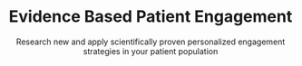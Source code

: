 ---
title: Evidence Based Patient Engagement
bgcolor: "#2e376b"
image: 
subtitle: Research new and apply scientifically proven personalized engagement strategies in your patient population
summary: Way to Health is a web-based platform that enables and automates research into healthy behavior interventions. Once interventions are found to be successful, they can quickly be applied to various populations and rolled out at scale quickly.
research:
  title: Key Problems
  blurbs:
    - icon: rocket
      iconcolor: gray
      header: Study Creation & Management
      text: >
        Vivamus hendrerit arcu sed erat molestie vehicula. Sed auctor neque eu tellus rhoncus ut eleifend nibh porttitor. Ut in nulla enim. Phasellus molestie magna non est bibendum non venenatis nisl tempor. Suspendisse dictum feugiat nisl ut dapibus. Mauris iaculis porttitor posuere. 
    - icon: list-alt
      iconcolor: gray
      header: Integrated Survey Management
      text: >
        Etiam at risus et justo dignissim congue. Donec congue lacinia dui, a porttitor lectus condimentum laoreet. Nunc eu ullamcorper orci. Quisque eget odio ac.
    - icon: hdd-o
      iconcolor: gray
      header: Device Integrations
      text: >
        Sed auctor neque eu tellus rhoncus ut eleifend nibh porttitor. Ut in nulla enim. Phasellus molestie magna non est bibendum non venenatis nisl tempor. Suspendisse dictum feugiat nisl ut dapibus. Mauris iaculis porttitor posuere. Praesent id metus massa.
clinical:
  title: Clinical Problems
  blurbs:
    - icon: commenting-o
      iconcolor: gray    
      header: Two way Texting
      text: >
        Proin quis tortor orci. Etiam at risus et justo dignissim congue. Donec congue lacinia dui, a porttitor lectus condimentum laoreet. Nunc eu ullamcorper orci. Quisque eget
    - icon: exchange
      iconcolor: gray
      header: EHR Integration
      text: > 
        Class aptent taciti sociosqu ad litora torquent per conubia nostra, per inceptos himenaeos. Sed molestie augue sit amet leo consequat posuere. Vestibulum ante ipsum primis in faucibus orci luctus et ultrices posuere cubilia Curae; Proin vel ante a orci tempus eleifend ut et magna. Lorem ipsum dolor sit amet, consectetur adipiscing.
    - icon: bell
      iconcolor: gray
      header: Alerts & Notifications
      text: > 
        Vivamus hendrerit arcu sed erat molestie vehicula. Sed auctor neque eu tellus rhoncus ut eleifend nibh porttitor. Ut in nulla enim. Phasellus molestie magna non est bibendum non venenatis nisl tempor. Suspendisse dictum feugiat nisl ut dapibus.
stats:
  highlights:
    - title: Supported Projects
      metric: 85
    - title: Patients Engaged
      metric: 15000
    - title: Peer Reviewed Publications
      metric: 38
customers:
  title: TRUSTED BY LEADING RESEARCH AND CLINICAL ORGANIZATIONS
  logos:
    - logo: /img/logos/penn.png
      organizationName: The University Of Pennsylvania
      caseStudyLink:
    - logo: /img/logos/washu.jpeg
      organizationName: Washington University in St. Louis
      caseStudyLink:
    - logo: /img/logos/duke1.png
      organizationName: Duke University 
      caseStudyLink:
    - logo: /img/logos/harvard.jpeg
      organizationName: Harvard University
      caseStudyLink:
    - logo: /img/logos/jhu.png
      organizationName: Johns Hopkins
      caseStudyLink:
    - logo: /img/logos/mayo.png
      organizationName: Mayo Clinic
      caseStudyLink:
clinicalhighlights:
  group: Clinical
  studies:
    - title: Heart Safe Motherhood
      subdomain: Women's Health
      summary: Reduced 7-day readmissions for hypertension among postpartum women and creating a national leadership model to meet new ACOG guidelines
      features:
        - feature: 2 way texting
        - feature: Blood pressure cuff
        - feature: Automated alerts
        - feature: Epic integration.
    - title: Superutilizers
      subdomain: ER Cost Management
      summary: Lower cost by reducing unnecessary utilization of outpatient, inpatient and emergency room care while improving patient outcome
      features:
        - feature: Automated enrollment
        - feature: Patient triaging
        - feature: Integration with Agent and Epic
        - feature: 2 way texting
    - title: Engaged Recovery at Penn
      subdomain: Reduced Re-admissions
      summary: Reduce readmissions after surgery with colorectal surgery patients (pre and post-op), and OB/GYN surgery patients pre-op 
      features:
        - feature: Surveys
        - feature: Epic integration
        - feature: Education
        - feature: Text based alerts
    - title: LivBetter
      subdomain: Hepatology
      summary: Reduce the rate of readmissions in cirrhotic and post liver transplant patients using telehealth monitoring 
      features:
        - feature: 2 way texting
        - feature: Automated alerts
        - feature: Automated reminders
        - feature: BP, Weight monitoring
researchhighlights:
  group: Research
  studies:
    - title: EMPOWER
      subdomain: Chronic Heart Failure (CHF)
      summary: Avoiding unplanned ER visits and readmissions among heart failure patients
      features:
        - feature: Device Integrations
        - feature: Automated alerting
        - feature: Randomization
        - feature: Multiple arms
    - title: Way 2 Text
      subdomain: Hypertension
      summary: Reduce blood pressure for hypertensive patients. Tracking and improving medication adherence via device and / or patient initiated texts.
      features:
        - feature: 2 way texting
        - feature: Pill Bottle
        - feature: Efficacy
        - feature: Randomized Clinical Trial
    - title: Processes vs. Outcomes
      subdomain: Cardiovascular disease (CVD)
      summary: Improve cholesterol levels in high risk CVD patients using pill bottle and with financial incentives
      features:
        - feature: Device integration
        - feature: Financial incentives
        - feature: Targeted reminders
        - feature: Auto scheduling
    - title: Diabetes Gamification
      subdomain: Diabetes
      summary: Tracking (via Fitbit and other devices) and gamifying physical activity to improve management of diabetes.
      features:
        - feature: Device integration
        - feature: Leader boards
        - feature: Multi-arm study
        - feature: Integration with Redcap
whydosomething:
  intro: Patient engagement has been called the [blockbuster drug of the 21st century](http://healthstandards.com/blog/2012/08/28/drug-of-the-century/). But it continues to elude a solution and in the meantime, the problem continues to grow. 
  problems:
    - problem: Eighty-six percent of the nation’s $2.7 trillion annual health care expenditures are for people with chronic and mental health conditions.
      graphic:
      source:
    - problem: Medication adherence continues to be challenge even post fill. 
      graphic:
      source: Test [Truven Health Analytics-NPR Health Poll](https://truvenhealth.com/media-room/press-releases/detail/prid/209/truven-health-analytics-npr-health-poll-finds-cost-is-top-cause-of-unfilled-prescriptions)
    - problem: Patient engagement is the key to prevention
      graphic:
      source: 
whyus:
  intro: 
  solutions:
    - solution:
      description:
    - solution:
      description:
    - solution:
      description:
---
